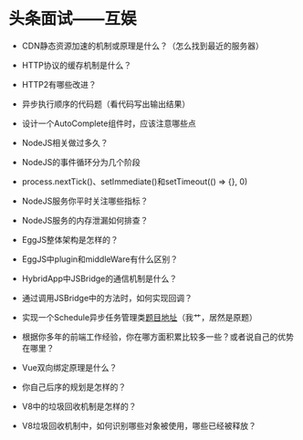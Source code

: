 # 头条面试——互娱

 * CDN静态资源加速的机制或原理是什么？（怎么找到最近的服务器）
 
 * HTTP协议的缓存机制是什么？
 
 * HTTP2有哪些改进？
 
 * 异步执行顺序的代码题（看代码写出输出结果）
 
 * 设计一个AutoComplete组件时，应该注意哪些点
 
 * NodeJS相关做过多久？
 
 * NodeJS的事件循环分为几个阶段
 
 * process.nextTick()、setImmediate()和setTimeout(() => {}, 0)
 
 * NodeJS服务你平时关注哪些指标？
 
 * NodeJS服务的内存泄漏如何排查？
 
 * EggJS整体架构是怎样的？
 
 * EggJS中plugin和middleWare有什么区别？
 
 * HybridApp中JSBridge的通信机制是什么？
 
 * 通过调用JSBridge中的方法时，如何实现回调？
 
 * 实现一个Schedule异步任务管理类[题目地址](https://juejin.im/post/5d37e392f265da1ba252a226)（我艹，居然是原题）
 
 * 根据你多年的前端工作经验，你在哪方面积累比较多一些？或者说自己的优势在哪里？
 
 * Vue双向绑定原理是什么？
 
 * 你自己后序的规划是怎样的？
 
 * V8中的垃圾回收机制是怎样的？
 
 * V8垃圾回收机制中，如何识别哪些对象被使用，哪些已经被释放？

